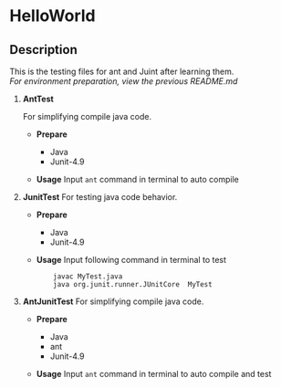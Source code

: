 # HelloWorld

## Description

This is the testing files for ant and Juint after learning them.  
*For environment preparation, view the previous README.md*

1. **AntTest**

	For simplifying compile java code.

	+ **Prepare**
		+ Java
		+ Junit-4.9

	+ **Usage**
		Input ```ant``` command in terminal to auto compile

1. **JunitTest**
	For testing java code behavior.

	+ **Prepare**
		+ Java
		+ Junit-4.9

	+ **Usage**
		Input following command in terminal to test
		```shell
			javac MyTest.java
			java org.junit.runner.JUnitCore  MyTest
		```

1. **AntJunitTest**
	For simplifying compile java code.

	+ **Prepare**
		+ Java
		+ ant
		+ Junit-4.9

	+ **Usage**
		Input ```ant``` command in terminal to auto compile and test


